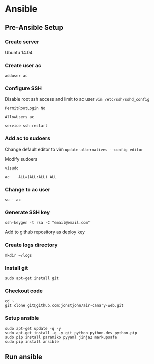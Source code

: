 # Ansible

## Pre-Ansible Setup

### Create server
Ubuntu 14.04

### Create user ac
`adduser ac`

### Configure SSH
Disable root ssh access and limit to ac user
`vim /etc/ssh/sshd_config`

`PermitRootLogin No`

`AllowUsers ac`

`service ssh restart`

### Add ac to sudoers
Change default editor to vim
`update-alternatives --config editor`

Modify sudoers

`visudo`

`ac    ALL=(ALL:ALL) ALL`

### Change to ac user

`su - ac`

### Generate SSH key

`ssh-keygen -t rsa -C "email@email.com"`

Add to github repository as deploy key

### Create logs directory

    mkdir ~/logs
    
### Install git

`sudo apt-get install git`
    
### Checkout code

    cd ~
    git clone git@github.com:jonstjohn/air-canary-web.git
    
### Setup ansible

    sudo apt-get update -q -y
    sudo apt-get install -q -y git python python-dev python-pip
    sudo pip install paramiko pyyaml jinja2 markupsafe
    sudo pip install ansible
    
## Run ansible





